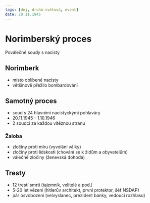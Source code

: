 ```yaml
---
tags: [dej, druhá-světová, event]
date: 20.11.1945
---
```

# Norimberský proces
Poválečné soudy s nacisty
## Norimberk
- místo oblíbené nacisty
- většinově přežilo bombardování
## Samotný proces
- soud s 24 hlavními nacistyckými pohlaváry
- 20.11.1945 - 1.10.1946
- 2 soudci za každou vítěznou stranu
### Žaloba
- zločiny proti míru (vyvolání války)
- zločiny proti lidskosti (chování se k židům a obyvatelům)
- válečné zločiny (ženevská dohoda)

## Tresty
- 12 trestí smrti (tajemník, velitelé a pod.)
- 5-20 let vězení (hitlerův architekt, první protektor, šéf NSDAP)
- pár osvobození (velvyslanec, prezident banky, vedoucí rozhlasu)